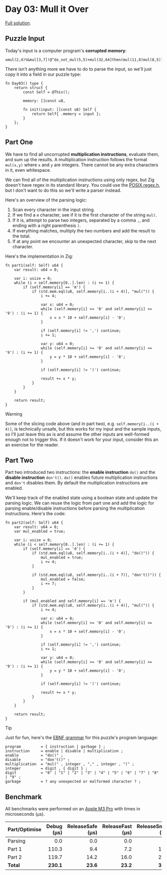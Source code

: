 # Day 03: Mull it Over

[Full solution](../src/days/day03.zig).

## Puzzle Input

Today's input is a computer program's **corrupted memory**:

```plaintext
xmul(2,4)%&mul[3,7]!@^do_not_mul(5,5)+mul(32,64]then(mul(11,8)mul(8,5))
```

There isn't anything more we have to do to parse the input, so we'll just copy it into a field in our puzzle type:

```zig
fn Day03() type {
    return struct {
        const Self = @This();

        memory: []const u8,

        fn init(input: []const u8) Self {
            return Self{ .memory = input };
        }
    };
}
```

## Part One

We have to find all uncorrupted **multiplication instructions**, evaluate them, and sum up the results. A multiplication instruction follows the format `mul(x,y)` where `x` and `y` are integers. There cannot be any extra characters in it, even whitespace.

We can find all of the multiplication instructions using only regex, but Zig doesn't have regex in its standard library. You could use the [POSIX regex.h](https://www.openmymind.net/Regular-Expressions-in-Zig/), but I don't want to do this so we'll write a parser instead.

Here's an overview of the parsing logic:

1. Scan every character in the input string.
2. If we find a `m` character, see if it is the first character of the string `mul(`.
3. If it is, attempt to parse two integers, separated by a comma `,`, and ending with a right parenthesis `)`.
4. If everything matches, multiply the two numbers and add the result to the total.
5. If at any point we encounter an unexpected character, skip to the next character.

Here's the implementation in Zig:

```zig
fn part1(self: Self) u64 {
    var result: u64 = 0;

    var i: usize = 0;
    while (i < self.memory[0..].len) : (i += 1) {
        if (self.memory[i] == 'm') {
            if (std.mem.eql(u8, self.memory[i..(i + 4)], "mul(")) {
                i += 4;

                var x: u64 = 0;
                while (self.memory[i] >= '0' and self.memory[i] <= '9') : (i += 1) {
                    x = x * 10 + self.memory[i] - '0';
                }

                if (self.memory[i] != ',') continue;
                i += 1;

                var y: u64 = 0;
                while (self.memory[i] >= '0' and self.memory[i] <= '9') : (i += 1) {
                    y = y * 10 + self.memory[i] - '0';
                }

                if (self.memory[i] != ')') continue;

                result += x * y;
            }
        }
    }

    return result;
}

```

> [!WARNING]
> Some of the slicing code above (and in part two), e.g. `self.memory[i..(i + 4)]`, is technically unsafe, but this works for my input and the sample inputs, so I'll just leave this as is and assume the other inputs are well-formed enough not to trigger this. If it doesn't work for your input, consider this an an exercise for the reader.

## Part Two

Part two introduced two instructions: the **enable instruction** `do()` and the **disable instruction** `don't()`. `do()` enables future multiplication instructions and `don't` disables them. By default the multiplication instructions are enabled.

We'll keep track of the enabled state using a boolean state and update the parsing logic. We can reuse the logic from part one and add the logic for parsing enable/disable instructions before parsing the multiplication instructions. Here's the code:

```zig
fn part2(self: Self) u64 {
    var result: u64 = 0;
    var mul_enabled = true;

    var i: usize = 0;
    while (i < self.memory[0..].len) : (i += 1) {
        if (self.memory[i] == 'd') {
            if (std.mem.eql(u8, self.memory[i..(i + 4)], "do()")) {
                mul_enabled = true;
                i += 4;
            }

            if (std.mem.eql(u8, self.memory[i..(i + 7)], "don't()")) {
                mul_enabled = false;
                i += 7;
            }
        }

        if (mul_enabled and self.memory[i] == 'm') {
            if (std.mem.eql(u8, self.memory[i..(i + 4)], "mul(")) {
                i += 4;

                var x: u64 = 0;
                while (self.memory[i] >= '0' and self.memory[i] <= '9') : (i += 1) {
                    x = x * 10 + self.memory[i] - '0';
                }

                if (self.memory[i] != ',') continue;
                i += 1;

                var y: u64 = 0;
                while (self.memory[i] >= '0' and self.memory[i] <= '9') : (i += 1) {
                    y = y * 10 + self.memory[i] - '0';
                }

                if (self.memory[i] != ')') continue;

                result += x * y;
            }
        }
    }

    return result;
}
```

> [!TIP]
> Just for fun, here's the [EBNF grammar](https://en.wikipedia.org/wiki/Extended_Backus%E2%80%93Naur_form) for this puzzle's program language:
> ```ebnf
> program         = { instruction | garbage } ;
> instruction     = enable | disable | multiplication ;
> enable          = "do()" ;
> disable         = "don't()" ;
> multiplication  = "mul(" , integer , "," , integer , ")" ;
> integer         = digit , { digit } ;
> digit           = "0" | "1" | "2" | "3" | "4" | "5" | "6" | "7" | "8" | "9" ;
> garbage         = ? any unexpected or malformed character ? ;
> ```
## Benchmark

All benchmarks were performed on an [Apple M3 Pro](https://en.wikipedia.org/wiki/Apple_M3) with times in microseconds (µs).

| Part/Optimise | Debug (µs) | ReleaseSafe (µs) | ReleaseFast (µs) | ReleaseSmall (µs) |
|-------------- | ---------: | ---------------: | ---------------: | ----------------: |
| Parsing       | 0.0        | 0.0              | 0.0              | 0.0               |
| Part 1        | 110.3      | 9.4              | 7.2              | 15.4              |
| Part 2        | 119.7      | 14.2             | 16.0             | 20.7              |
| **Total**     | **230.1**  | **23.6**         | **23.2**         | **36.1**          |
